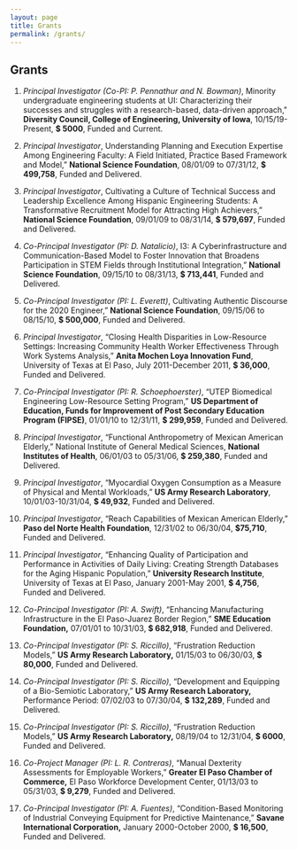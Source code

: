 ```yaml
---
layout: page
title: Grants
permalink: /grants/
---
```


## Grants

1. *Principal Investigator (Co-PI: P. Pennathur and N. Bowman)*, Minority undergraduate engineering students at UI: Characterizing their successes and struggles with a research-based, data-driven approach," __Diversity Council, College of Engineering, University of Iowa__, 10/15/19-Present, **$ 5000**, Funded and Current.

2. *Principal Investigator*, Understanding Planning and Execution Expertise Among Engineering Faculty: A Field Initiated, Practice Based Framework and Model,” __National Science Foundation__, 08/01/09 to 07/31/12, **$ 499,758**, Funded and Delivered.

3. *Principal Investigator*, Cultivating a Culture of Technical Success and Leadership Excellence Among Hispanic Engineering Students: A Transformative Recruitment Model for Attracting High Achievers,” __National Science Foundation__, 09/01/09 to 08/31/14, **$ 579,697**, Funded and Delivered. 

4. *Co-Principal Investigator (PI: D. Natalicio)*, I3: A Cyberinfrastructure and Communication-Based Model to Foster Innovation that Broadens Participation in STEM Fields through Institutional Integration,” __National Science Foundation__, 09/15/10 to 08/31/13, **$ 713,441**, Funded and Delivered. 

5. *Co-Principal Investigator (PI: L. Everett)*, Cultivating Authentic Discourse for the 2020 Engineer,” __National Science Foundation__, 09/15/06 to 08/15/10, **$ 500,000**, Funded and Delivered.

6. *Principal Investigator*, “Closing Health Disparities in Low-Resource Settings: Increasing Community Health Worker Effectiveness Through Work Systems Analysis,” __Anita Mochen Loya Innovation Fund__, University of Texas at El Paso, July 2011-December 2011, **$ 36,000**, Funded and Delivered.

7. *Co-Principal Investigator (PI: R. Schoephoerster)*, “UTEP Biomedical Engineering Low-Resource Setting Program,” __US Department of Education, Funds for Improvement of Post Secondary Education Program (FIPSE)__, 01/01/10 to 12/31/11, __$ 299,959__, Funded and Delivered. 

8. *Principal Investigator*, “Functional Anthropometry of Mexican American Elderly,” National Institute of General Medical Sciences, __National Institutes of Health__, 06/01/03 to 05/31/06, __$ 259,380__, Funded and Delivered.

9. *Principal Investigator*, “Myocardial Oxygen Consumption as a Measure of Physical and Mental Workloads,” __US Army Research Laboratory__, 10/01/03-10/31/04, __$ 49,932__, Funded and Delivered. 

10. *Principal Investigator*, “Reach Capabilities of Mexican American Elderly,” __Paso del Norte Health Foundation__, 12/31/02 to 06/30/04, __$75,710__, Funded and Delivered.

11. *Principal Investigator*, “Enhancing Quality of Participation and Performance in Activities of Daily Living: Creating Strength Databases for the Aging Hispanic Population,” __University Research Institute__, University of Texas at El Paso, January 2001-May 2001, __$ 4,756__, Funded and Delivered.

12. *Co-Principal Investigator (PI: A. Swift)*, “Enhancing Manufacturing Infrastructure in the El Paso-Juarez Border Region,” __SME Education Foundation,__ 07/01/01 to 10/31/03, __$ 682,918__, Funded and Delivered. 

13. *Co-Principal Investigator (PI: S. Riccillo)*, “Frustration Reduction Models,” **US Army Research Laboratory,** 01/15/03 to 06/30/03, __$ 80,000__, Funded and Delivered.

14. *Co-Principal Investigator (PI: S. Riccillo)*, “Development and Equipping of a Bio-Semiotic Laboratory,” **US Army Research Laboratory,** Performance Period: 07/02/03 to 07/30/04, __$ 132,289__, Funded and Delivered. 

15. *Co-Principal Investigator (PI: S. Riccillo)*, “Frustration Reduction Models,” **US Army Research Laboratory,** 08/19/04 to 12/31/04, __$ 6000__, Funded and Delivered.

16. *Co-Project Manager (PI: L. R. Contreras)*, “Manual Dexterity Assessments for Employable Workers,” **Greater El Paso Chamber of Commerce,** El Paso Workforce Development Center, 01/13/03 to 05/31/03, __$ 9,279__, Funded and Delivered. 

17. *Co-Principal Investigator (PI: A. Fuentes)*, “Condition-Based Monitoring of Industrial Conveying Equipment for Predictive Maintenance,” **Savane International Corporation,** January 2000-October 2000, __$ 16,500__, Funded and Delivered.
